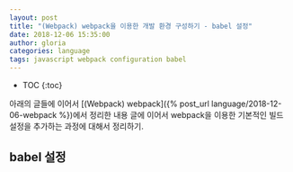 ```yaml
---
layout: post
title: "(Webpack) webpack을 이용한 개발 환경 구성하기 - babel 설정"
date: 2018-12-06 15:35:00
author: gloria
categories: language
tags: javascript webpack configuration babel
---
```


* TOC
{:toc}

아래의 글들에 이어서 
[(Webpack) webpack]({% post_url language/2018-12-06-webpack %})에서 정리한 내용 글에 이어서 webpack을 이용한 기본적인 빌드 설정을 추가하는 과정에 대해서 정리하기.

## babel 설정
